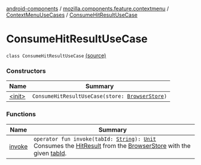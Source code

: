 [android-components](../../../index.md) / [mozilla.components.feature.contextmenu](../../index.md) / [ContextMenuUseCases](../index.md) / [ConsumeHitResultUseCase](./index.md)

# ConsumeHitResultUseCase

`class ConsumeHitResultUseCase` [(source)](https://github.com/mozilla-mobile/android-components/blob/master/components/feature/contextmenu/src/main/java/mozilla/components/feature/contextmenu/ContextMenuUseCases.kt#L20)

### Constructors

| Name | Summary |
|---|---|
| [&lt;init&gt;](-init-.md) | `ConsumeHitResultUseCase(store: `[`BrowserStore`](../../../mozilla.components.browser.state.store/-browser-store/index.md)`)` |

### Functions

| Name | Summary |
|---|---|
| [invoke](invoke.md) | `operator fun invoke(tabId: `[`String`](https://kotlinlang.org/api/latest/jvm/stdlib/kotlin/-string/index.html)`): `[`Unit`](https://kotlinlang.org/api/latest/jvm/stdlib/kotlin/-unit/index.html)<br>Consumes the [HitResult](../../../mozilla.components.concept.engine/-hit-result/index.md) from the [BrowserStore](../../../mozilla.components.browser.state.store/-browser-store/index.md) with the given [tabId](invoke.md#mozilla.components.feature.contextmenu.ContextMenuUseCases.ConsumeHitResultUseCase$invoke(kotlin.String)/tabId). |
